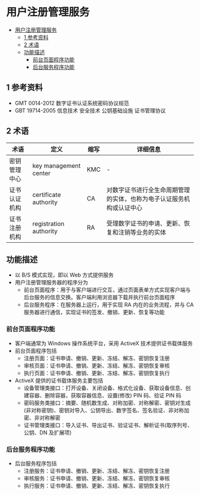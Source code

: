 # 用户注册管理服务

- [用户注册管理服务](#%E7%94%A8%E6%88%B7%E6%B3%A8%E5%86%8C%E7%AE%A1%E7%90%86%E6%9C%8D%E5%8A%A1)
  - [1 参考资料](#1-%E5%8F%82%E8%80%83%E8%B5%84%E6%96%99)
  - [2 术语](#2-%E6%9C%AF%E8%AF%AD)
  - [功能描述](#%E5%8A%9F%E8%83%BD%E6%8F%8F%E8%BF%B0)
    - [前台页面程序功能](#%E5%89%8D%E5%8F%B0%E9%A1%B5%E9%9D%A2%E7%A8%8B%E5%BA%8F%E5%8A%9F%E8%83%BD)
    - [后台服务程序功能](#%E5%90%8E%E5%8F%B0%E6%9C%8D%E5%8A%A1%E7%A8%8B%E5%BA%8F%E5%8A%9F%E8%83%BD)

## 1 参考资料

- GMT 0014-2012 数字证书认证系统密码协议规范
- GBT 19714-2005 信息技术 安全技术 公钥基础设施 证书管理协议

## 2 术语

| 术语 | 定义 | 缩写 | 详细信息 |
| --- | --- | --- | --- |
| 密钥管理中心 | key management center | KMC | - |
| 证书认证机构 | certificate authority | CA | 对数字证书进行全生命周期管理的实体，也称为电子认证服务机构或认证中心 |
| 证书注册机构 | registration authority | RA | 受理数字证书的申请、更新、恢复和注销等业务的实体 |

## 功能描述

- 以 B/S 模式实现，即以 Web 方式提供服务
- 用户注册管理服务器的程序分为
  - 前台页面程序：用于与客户端进行交互，通过页面表单方式实现客户端与后台服务的信息交换。客户端利用浏览器下载并执行前台页面程序
  - 后台服务程序：在服务器上运行，用于实现 RA 内在的业务流程，并与 CA 服务器进行通信，实现证书的签发、撤销、更新、恢复等功能

### 前台页面程序功能

- 客户端通常为 Windows 操作系统平台，采用 ActiveX 技术提供证书载体服务
- 前台页面程序包括
  - 注册页面：证书申请、撤销、更新、冻结、解冻、密钥恢复注册
  - 审核页面：证书申请、撤销、更新、冻结、解冻、密钥恢复审核
  - 执行页面：证书申请、撤销、更新、冻结、解冻、密钥恢复执行
- ActiveX 提供的证书载体服务主要包括
  - 设备管理类接口：打开设备、关闭设备、格式化设备、获取设备信息、创建容器、删除容器，获取容器信息、设置(修改) PIN 码、验证 PIN 码
  - 密码服务类接口：摘要、随机数生成、对称加密、对称解密、密钥对生成(非对称密钥)、密钥对导入、公钥导出、数字签名、签名验证、非对称加密、非对称解密
  - 证书管理类接口：导入证书、导出证书、验证证书、解析证书(取序列号、公钥、DN 及扩展项)

### 后台服务程序功能

- 后台服务程序包括
  - 注册服务：证书申请、撤销、更新、冻结、解冻、密钥恢复注册
  - 审核服务：证书申请、撤销、更新、冻结、解冻、密钥恢复审核
  - 执行服务：证书申请、撤销、更新、冻结、解冻、密钥恢复执行